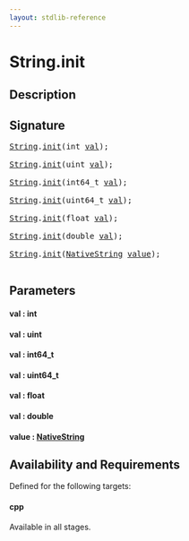 ```yaml
---
layout: stdlib-reference
---
```


# String\.init

## Description





## Signature 

<pre>
<a href="index.html" class="code_type">String</a>.<a href="init.html">init</a>(<span class="code_keyword">int</span> <a href="init.html#decl-val" class="code_param">val</a>);

<a href="index.html" class="code_type">String</a>.<a href="init.html">init</a>(<span class="code_keyword">uint</span> <a href="init.html#decl-val" class="code_param">val</a>);

<a href="index.html" class="code_type">String</a>.<a href="init.html">init</a>(int64_t <a href="init.html#decl-val" class="code_param">val</a>);

<a href="index.html" class="code_type">String</a>.<a href="init.html">init</a>(uint64_t <a href="init.html#decl-val" class="code_param">val</a>);

<a href="index.html" class="code_type">String</a>.<a href="init.html">init</a>(<span class="code_keyword">float</span> <a href="init.html#decl-val" class="code_param">val</a>);

<a href="index.html" class="code_type">String</a>.<a href="init.html">init</a>(<span class="code_keyword">double</span> <a href="init.html#decl-val" class="code_param">val</a>);

<a href="index.html" class="code_type">String</a>.<a href="init.html">init</a>(<a href="../nativestring-06/index.html" class="code_type">NativeString</a> <a href="init.html#decl-value" class="code_param">value</a>);

</pre>

## Parameters

####  <a id="decl-val"></a>val  : int
####  <a id="decl-val"></a>val  : uint
####  <a id="decl-val"></a>val  : int64\_t
####  <a id="decl-val"></a>val  : uint64\_t
####  <a id="decl-val"></a>val  : float
####  <a id="decl-val"></a>val  : double
####  <a id="decl-value"></a>value  : [NativeString](../nativestring-06/index)

## Availability and Requirements

Defined for the following targets:

#### cpp
Available in all stages.



